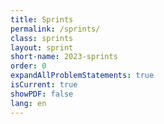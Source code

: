 ```yaml
---
title: Sprints
permalink: /sprints/
class: sprints
layout: sprint
short-name: 2023-sprints
order: 0
expandAllProblemStatements: true
isCurrent: true
showPDF: false
lang: en
---
```

